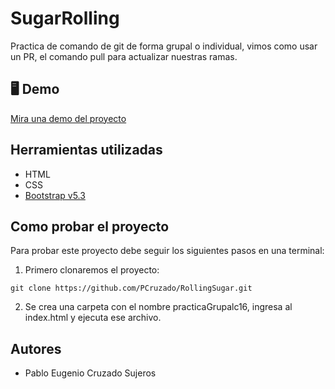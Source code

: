 # SugarRolling

Practica de comando de git de forma grupal o individual, vimos como usar un PR, el comando pull para actualizar nuestras ramas.

## 🖥 Demo
[Mira una demo del proyecto](https://github.com/PCruzado/RollingSugar)

## Herramientas utilizadas

- HTML
- CSS 
- [Bootstrap v5.3](https://getbootstrap.com/)

## Como probar el proyecto

Para probar este proyecto debe seguir los siguientes pasos en una terminal:

1. Primero clonaremos el proyecto:

```
git clone https://github.com/PCruzado/RollingSugar.git
```

2. Se crea una carpeta con el nombre practicaGrupalc16, ingresa al index.html y ejecuta ese archivo.

## Autores

- Pablo Eugenio Cruzado Sujeros